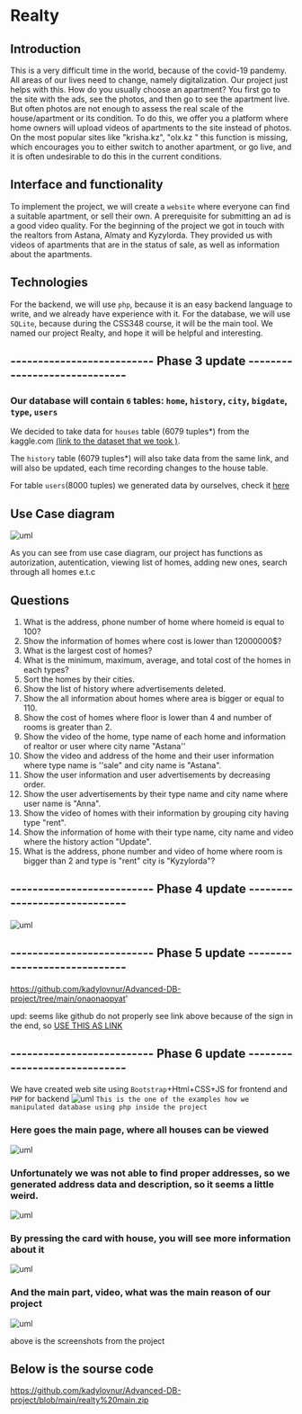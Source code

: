 # Realty

## Introduction
This is a very difficult time in the world, because of the covid-19 pandemy. Аll areas of our lives need to change, namely digitalization. Our project just helps with this. How do you usually choose an apartment? You first go to the site with the ads, see the photos, and then go to see the apartment live. But often photos are not enough to assess the real scale of the house/apartment or its condition. To do this, we offer you a platform where home owners will upload videos of apartments to the site instead of photos. On the most popular sites like "krisha.kz", "olx.kz " this function is missing, which encourages you to either switch to another apartment, or go live, and it is often undesirable to do this in the current conditions.

## Interface and functionality
To implement the project, we will create a `website` where everyone can find a suitable apartment, or sell their own. A prerequisite for submitting an ad is a good video quality. For the beginning of the project we got in touch with the realtors from Astana, Almaty and Kyzylorda. They provided us with videos of apartments that are in the status of sale, as well as information about the apartments. 

## Technologies
For the backend, we will use `php`, because it is an easy backend language to write, and we already have experience with it. For the database, we will use `SQLite`, because during the CSS348 course, it will be the main tool.
We named our project Realty, and hope it will be helpful and interesting.






##                                                           -------------------------- Phase 3 update -----------------------------
### Our database will contain `6` tables: `home`, `history`, `city`, `bigdate`, `type`, `users`




We decided to take data for `houses` table (6079 tuples*) from the kaggle.com  [(link to the dataset that we took )](https://www.kaggle.com/rubenssjr/brasilian-houses-to-rent).

The `history` table (6079 tuples*) will also take data from the same link, and will also be updated, each time recording changes to the house table.


For table `users`(8000 tuples) we generated data by ourselves, check it [here](https://github.com/kadylovnur/Advanced-DB-project/blob/main/users.csv)




## Use Case diagram
![uml](https://github.com/kadylovnur/Advanced-DB-project/blob/main/Realty-UseCase-UML.png)

As you can see from use case diagram, our project has functions as autorization, autentication, viewing list of homes, adding new ones, search through all homes e.t.c



## Questions
1. What is the address, phone number of home where homeid is equal to 100?
2. Show the information of homes where cost is lower than 12000000$?
3. What is the largest cost of homes?
4. What is the minimum, maximum, average, and total cost of the homes in each types? 
5.  Sort the homes by their cities.
6. Show the list of history where advertisements deleted.
7. Show the all information about homes where area is bigger or equal to 110.
8. Show the cost of homes where floor is lower than 4 and number of rooms is greater than 2.
9. Show the video of the home, type name of each home and information of realtor or user where city name "Astana''
10. Show the video and address of the home and their user information where type name is ''sale" and city name is "Astana".
11. Show the user information and user advertisements by decreasing order.
12. Show the user advertisements by their type name and city name where user name is "Anna".
13. Show the video of homes with their information by grouping city having type "rent".
14. Show the information of home with their type name, city name and video where the history action "Update".
15. What is the address, phone number and video of home where room is bigger than 2 and type is "rent" city is "Kyzylorda"?

 ##                                                 -------------------------- Phase 4 update -----------------------------
![uml](https://github.com/kadylovnur/Advanced-DB-project/blob/main/onaonaopyat'-ER.png)

 ##                                                 -------------------------- Phase 5 update -----------------------------
 https://github.com/kadylovnur/Advanced-DB-project/tree/main/onaonaopyat'

upd: seems like github do not properly see link above because of the sign in the end, so [USE THIS AS LINK](https://github.com/kadylovnur/Advanced-DB-project/tree/main/onaonaopyat')

##                                                 -------------------------- Phase 6 update -----------------------------
We have created web site using `Bootstrap`+Html+CSS+JS for frontend and `PHP` for backend
![uml](https://github.com/kadylovnur/Advanced-DB-project/blob/main/realty%20photos/code.png)
`This is the one of the examples how we manipulated database using php inside the project`
### Here goes the main page, where all houses can be viewed
![uml](https://github.com/kadylovnur/Advanced-DB-project/blob/main/realty%20photos/mainn.png)

### Unfortunately we was not able to find proper addresses, so we generated address data and description, so it seems a little weird.
![uml](https://github.com/kadylovnur/Advanced-DB-project/blob/main/realty%20photos/main2.png)
### By pressing the card with house, you will see more information about it
![uml](https://github.com/kadylovnur/Advanced-DB-project/blob/main/realty%20photos/house%201.png)
### And the main part, video, what was the main reason of our project
![uml](https://github.com/kadylovnur/Advanced-DB-project/blob/main/realty%20photos/house%202.png)


above is the screenshots from the project

## Below is the sourse code
https://github.com/kadylovnur/Advanced-DB-project/blob/main/realty%20main.zip


